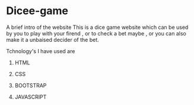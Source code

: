 # Dicee-game

A brief intro of the website
This is a dice game website which can be used by you to play with your firend , or to check a bet maybe , or you can also make it a unbaised decider of the bet.

Tchnology's I have used are

1. HTML

2. CSS

3. BOOTSTRAP

4. JAVASCRIPT


